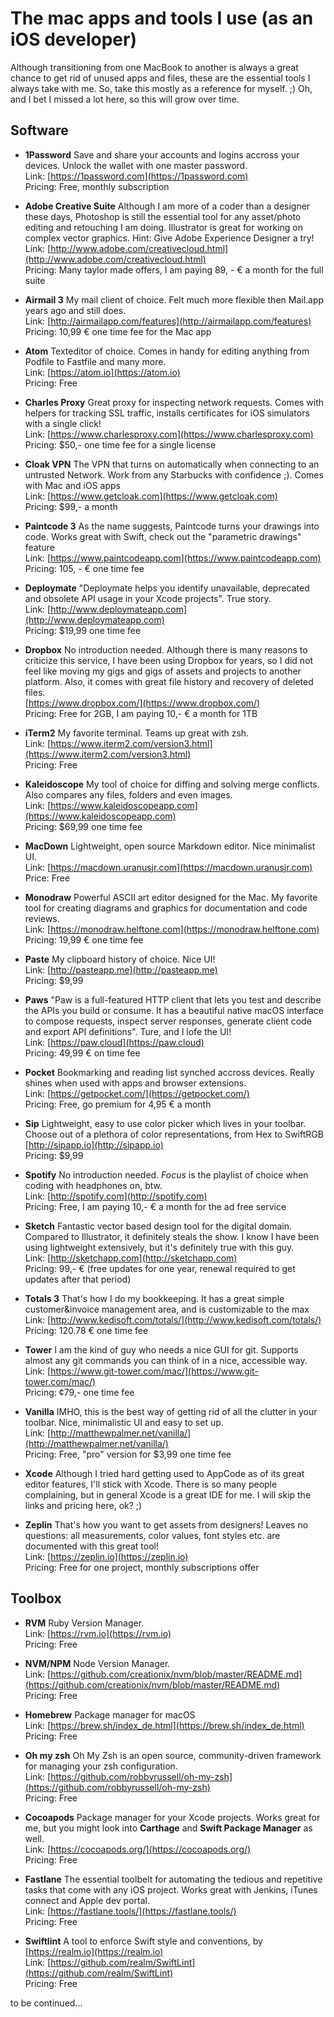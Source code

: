 # The mac apps and tools I use (as an iOS developer)
Although transitioning from one MacBook to another is always a great chance to get rid of unused apps and files, these are the essential tools I always take with me. So, take this mostly as a reference for myself. ;) Oh, and I bet I missed a lot here, so this will grow over time.

## Software

* **1Password** Save and share your accounts and logins accross your devices. Unlock the wallet with one master password.<br>Link: [https://1password.com](https://1password.com)<br>Pricing: Free, monthly subscription

* **Adobe Creative Suite** Although I am more of a coder than a designer these days, Photoshop is still the essential tool for any asset/photo editing and retouching I am doing. Illustrator is great for working on complex vector graphics. Hint: Give Adobe Experience Designer a try!<br>Link: [http://www.adobe.com/creativecloud.html](http://www.adobe.com/creativecloud.html)<br>Pricing: Many taylor made offers, I am paying 89, - € a month for the full suite

* **Airmail 3** My mail client of choice. Felt much more flexible then Mail.app years ago and still does.<br>Link: [http://airmailapp.com/features](http://airmailapp.com/features)<br>Pricing: 10,99 € one time fee for the Mac app

* **Atom** Texteditor of choice. Comes in handy for editing anything from Podfile to Fastfile and many more.<br>Link: [https://atom.io](https://atom.io)<br>Pricing: Free

* **Charles Proxy** Great proxy for inspecting network requests. Comes with helpers for tracking SSL traffic, installs certificates for iOS simulators with a single click!<br>Link: [https://www.charlesproxy.com](https://www.charlesproxy.com)<br>Pricing: $50,- one time fee for a single license

* **Cloak VPN** The VPN that turns on automatically when connecting to an untrusted Network. Work from any Starbucks with confidence ;). Comes with Mac and iOS apps<br>Link: [https://www.getcloak.com](https://www.getcloak.com)<br>Pricing: $99,- a month

* **Paintcode 3** As the name suggests, Paintcode turns your drawings into code. Works great with Swift, check out the "parametric drawings" feature<br>Link: [https://www.paintcodeapp.com](https://www.paintcodeapp.com)<br>Pricing: 105, - € one time fee

* **Deploymate** "Deploymate helps you identify unavailable, deprecated and obsolete API usage in your Xcode projects". True story.<br>Link: [http://www.deploymateapp.com](http://www.deploymateapp.com)<br>Pricing: $19,99 one time fee

* **Dropbox** No introduction needed. Although there is many reasons to criticize this service, I have been using Dropbox for years, so I did not feel like moving my gigs and gigs of assets and projects to another platform. Also, it comes with great file history and recovery of deleted files.<br>[https://www.dropbox.com/](https://www.dropbox.com/)<br>Pricing: Free  for 2GB, I am paying 10,- € a month for 1TB 

* **iTerm2** My favorite terminal. Teams up great with zsh.<br>Link: [https://www.iterm2.com/version3.html](https://www.iterm2.com/version3.html)<br>Pricing: Free

* **Kaleidoscope** My tool of choice for diffing and solving merge conflicts. Also compares any files, folders and even images.<br>Link: [https://www.kaleidoscopeapp.com](https://www.kaleidoscopeapp.com)<br> Pricing: $69,99 one time fee

* **MacDown** Lightweight, open source Markdown editor. Nice minimalist UI.<br>Link: [https://macdown.uranusjr.com](https://macdown.uranusjr.com)<br>Price: Free

* **Monodraw** Powerful ASCII art editor designed for the Mac. My favorite tool for creating diagrams and graphics for documentation and code reviews.<br>Link: [https://monodraw.helftone.com](https://monodraw.helftone.com)<br>Pricing: 19,99 € one time fee 

* **Paste** My clipboard history of choice. Nice UI!<br>Link: [http://pasteapp.me](http://pasteapp.me)<br>Pricing: $9,99

* **Paws** "Paw is a full-featured HTTP client that lets you test and describe the APIs you build or consume. It has a beautiful native macOS interface to compose requests, inspect server responses, generate client code and export API definitions". Ture, and  I lofe the UI!<br>Link: [https://paw.cloud](https://paw.cloud)<br>Pricing: 49,99 € on time fee

* **Pocket** Bookmarking and reading list synched accross devices. Really shines when used with apps and browser extensions.<br>Link: [https://getpocket.com/](https://getpocket.com/)<br> Pricing: Free, go premium for 4,95 € a month

* **Sip** Lightweight, easy to use color picker which lives in your toolbar. Choose out of a plethora of color representations, from Hex to SwiftRGB<br>[http://sipapp.io](http://sipapp.io)<br>Pricing: $9,99

* **Spotify** No introduction needed. *Focus* is the playlist of choice when coding with headphones on, btw.<br>Link: [http://spotify.com](http://spotify.com)<br>Pricing: Free, I am paying 10,- € a month for the ad free service

* **Sketch** Fantastic vector based design tool for the digital domain. Compared to Illustrator, it definitely steals the show. I know I have been using lightweight extensively, but it's definitely true with this guy.<br>Link: [http://sketchapp.com](http://sketchapp.com)<br>Pricing: 99,- € (free updates for one year, renewal required to get updates after that period)

* **Totals 3** That's how I do my bookkeeping. It has a great simple customer&invoice management area, and is customizable to the max<br>Link: [http://www.kedisoft.com/totals/](http://www.kedisoft.com/totals/)<br>Pricing: 120.78 € one time fee

* **Tower** I am the kind of guy who needs a nice GUI for git. Supports almost any git commands you can think of in a nice, accessible way.<br>Link: [https://www.git-tower.com/mac/](https://www.git-tower.com/mac/)<br>Pricing: ¢79,- one time fee

* **Vanilla** IMHO, this is the best way of getting rid of all the clutter in your toolbar. Nice, minimalistic UI and easy to set up.<br>Link: [http://matthewpalmer.net/vanilla/](http://matthewpalmer.net/vanilla/)<br>Pricing: Free, "pro" version for $3,99 one time fee

* **Xcode** Although I tried hard getting used to AppCode as of its great editor features, I'll stick with Xcode. There is so many people complaining, but in general Xcode is a great IDE for me. I will skip the links and pricing here, ok? ;)

* **Zeplin** That's how you want to get assets from designers! Leaves no questions: all measurements, color values, font styles etc. are documented with this great tool!<br>Link: [https://zeplin.io](https://zeplin.io)<br>Pricing: Free for one project, monthly subscriptions offer 

## Toolbox

* **RVM** Ruby Version Manager.<br>Link: [https://rvm.io](https://rvm.io)<br>Pricing: Free

* **NVM/NPM** Node Version Manager.<br>Link: [https://github.com/creationix/nvm/blob/master/README.md](https://github.com/creationix/nvm/blob/master/README.md)<br>Pricing: Free

* **Homebrew** Package manager for macOS<br>Link: [https://brew.sh/index_de.html](https://brew.sh/index_de.html)<br>Pricing: Free

* **Oh my zsh** Oh My Zsh is an open source, community-driven framework for managing your zsh configuration.<br>Link: [https://github.com/robbyrussell/oh-my-zsh](https://github.com/robbyrussell/oh-my-zsh)<br>Pricing: Free

* **Cocoapods** Package manager for your Xcode projects. Works great for me, but you might look into 
**Carthage** and **Swift Package Manager** as well.<br>Link: [https://cocoapods.org/](https://cocoapods.org/)<br>Pricing: Free

* **Fastlane** The essential toolbelt for automating the tedious and repetitive tasks that come with any iOS project. Works great with Jenkins, iTunes connect and Apple dev portal.<br>Link: [https://fastlane.tools/](https://fastlane.tools/)<br>Pricing: Free

* **Swiftlint** A tool to enforce Swift style and conventions, by [https://realm.io](https://realm.io)<br>Link: [https://github.com/realm/SwiftLint](https://github.com/realm/SwiftLint)<br>Pricing: Free


to be continued...
